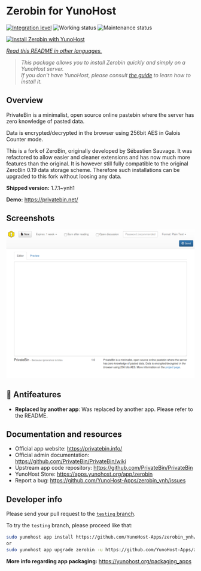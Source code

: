 <!--
N.B.: This README was automatically generated by <https://github.com/YunoHost/apps/tree/master/tools/readme_generator>
It shall NOT be edited by hand.
-->

# Zerobin for YunoHost

[![Integration level](https://dash.yunohost.org/integration/zerobin.svg)](https://ci-apps.yunohost.org/ci/apps/zerobin/) ![Working status](https://ci-apps.yunohost.org/ci/badges/zerobin.status.svg) ![Maintenance status](https://ci-apps.yunohost.org/ci/badges/zerobin.maintain.svg)

[![Install Zerobin with YunoHost](https://install-app.yunohost.org/install-with-yunohost.svg)](https://install-app.yunohost.org/?app=zerobin)

*[Read this README in other languages.](./ALL_README.md)*

> *This package allows you to install Zerobin quickly and simply on a YunoHost server.*  
> *If you don't have YunoHost, please consult [the guide](https://yunohost.org/install) to learn how to install it.*

## Overview

PrivateBin is a minimalist, open source online pastebin where the server has zero knowledge of pasted data.

Data is encrypted/decrypted in the browser using 256bit AES in Galois Counter mode.

This is a fork of ZeroBin, originally developed by Sébastien Sauvage. It was refactored to allow easier and cleaner extensions and has now much more features than the original. It is however still fully compatible to the original ZeroBin 0.19 data storage scheme. Therefore such installations can be upgraded to this fork without loosing any data.


**Shipped version:** 1.7.1~ynh1

**Demo:** <https://privatebin.net/>

## Screenshots

![Screenshot of Zerobin](./doc/screenshots/screenshot.png)

## :red_circle: Antifeatures

- **Replaced by another app**: Was replaced by another app. Please refer to the README.

## Documentation and resources

- Official app website: <https://privatebin.info/>
- Official admin documentation: <https://github.com/PrivateBin/PrivateBin/wiki>
- Upstream app code repository: <https://github.com/PrivateBin/PrivateBin>
- YunoHost Store: <https://apps.yunohost.org/app/zerobin>
- Report a bug: <https://github.com/YunoHost-Apps/zerobin_ynh/issues>

## Developer info

Please send your pull request to the [`testing` branch](https://github.com/YunoHost-Apps/zerobin_ynh/tree/testing).

To try the `testing` branch, please proceed like that:

```bash
sudo yunohost app install https://github.com/YunoHost-Apps/zerobin_ynh/tree/testing --debug
or
sudo yunohost app upgrade zerobin -u https://github.com/YunoHost-Apps/zerobin_ynh/tree/testing --debug
```

**More info regarding app packaging:** <https://yunohost.org/packaging_apps>
